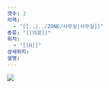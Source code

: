 ```yaml
---
갯수: 2
지역:
  - "[[../../ZONE/사무실|사무실]]"
종류: "[[의류]]"
위치:
  - "[[H]]"
상세위치: 
설명:
---
```


![](http://192.168.50.22/devices/240821_IMG_0041.jpg)
